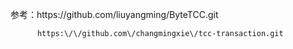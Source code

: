 参考：https:\/\/github.com\/liuyangming\/ByteTCC.git

          https:\/\/github.com\/changmingxie\/tcc-transaction.git

